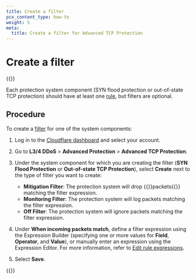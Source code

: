 ```yaml
---
title: Create a filter
pcx_content_type: how-to
weight: 5
meta:
  title: Create a filter for Advanced TCP Protection
---
```


# Create a filter

{{<render file="_atp-filter-definition.md">}}
<br>

Each protection system component (SYN flood protection or out-of-state TCP protection) should have at least one [rule](/ddos-protection/tcp-protection/concepts/#rule), but filters are optional.

## Procedure

To create a [filter](/ddos-protection/tcp-protection/concepts/#filter) for one of the system components:

1. Log in to the [Cloudflare dashboard](https://dash.cloudflare.com) and select your account.
2. Go to **L3/4 DDoS** > **Advanced Protection** > **Advanced TCP Protection**.
3. Under the system component for which you are creating the filter (**SYN Flood Protection** or **Out-of-state TCP Protection**), select **Create** next to the type of filter you want to create:

    * **Mitigation Filter**: The protection system will drop {{<glossary-tooltip term_id="data packet">}}packets{{</glossary-tooltip>}} matching the filter expression.
    * **Monitoring Filter**: The protection system will log packets matching the filter expression.
    * **Off Filter**: The protection system will ignore packets matching the filter expression.

4. Under **When incoming packets match**, define a filter expression using the Expression Builder (specifying one or more values for **Field**, **Operator**, and **Value**), or manually enter an expression using the Expression Editor. For more information, refer to [Edit rule expressions](/ruleset-engine/rules-language/expressions/edit-expressions/).

5. Select **Save**.

{{<render file="_atp-filters-rules-precedence.md">}}
